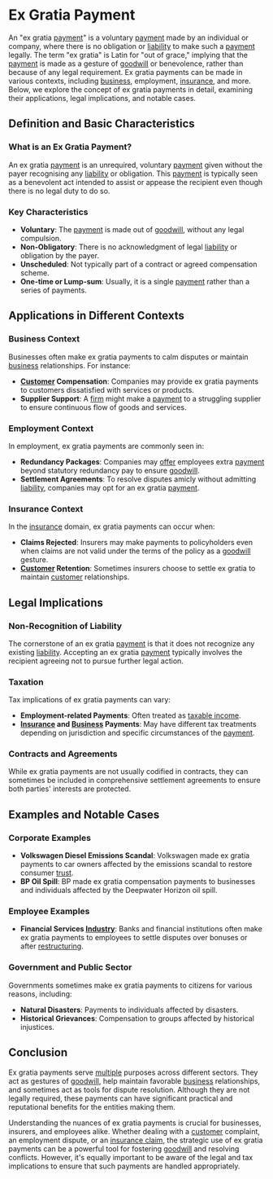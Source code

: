 # Ex Gratia Payment

An "ex gratia [payment](../p/payment.md)" is a voluntary [payment](../p/payment.md) made by an individual or company, where there is no obligation or [liability](../l/liability.md) to make such a [payment](../p/payment.md) legally. The term "ex gratia" is Latin for "out of grace," implying that the [payment](../p/payment.md) is made as a gesture of [goodwill](../g/goodwill.md) or benevolence, rather than because of any legal requirement. Ex gratia payments can be made in various contexts, including [business](../b/business.md), employment, [insurance](../i/insurance.md), and more. Below, we explore the concept of ex gratia payments in detail, examining their applications, legal implications, and notable cases.

## Definition and Basic Characteristics

### What is an Ex Gratia Payment?
An ex gratia [payment](../p/payment.md) is an unrequired, voluntary [payment](../p/payment.md) given without the payer recognising any [liability](../l/liability.md) or obligation. This [payment](../p/payment.md) is typically seen as a benevolent act intended to assist or appease the recipient even though there is no legal duty to do so.

### Key Characteristics
- **Voluntary**: The [payment](../p/payment.md) is made out of [goodwill](../g/goodwill.md), without any legal compulsion.
- **Non-Obligatory**: There is no acknowledgment of legal [liability](../l/liability.md) or obligation by the payer.
- **Unscheduled**: Not typically part of a contract or agreed compensation scheme.
- **One-time or Lump-sum**: Usually, it is a single [payment](../p/payment.md) rather than a series of payments.

## Applications in Different Contexts

### Business Context
Businesses often make ex gratia payments to calm disputes or maintain [business](../b/business.md) relationships. For instance:
- **[Customer](../c/customer.md) Compensation**: Companies may provide ex gratia payments to customers dissatisfied with services or products.
- **Supplier Support**: A [firm](../f/firm.md) might make a [payment](../p/payment.md) to a struggling supplier to ensure continuous flow of goods and services.

### Employment Context
In employment, ex gratia payments are commonly seen in:
- **Redundancy Packages**: Companies may [offer](../o/offer.md) employees extra [payment](../p/payment.md) beyond statutory redundancy pay to ensure [goodwill](../g/goodwill.md).
- **Settlement Agreements**: To resolve disputes amicly without admitting [liability](../l/liability.md), companies may opt for an ex gratia [payment](../p/payment.md).

### Insurance Context
In the [insurance](../i/insurance.md) domain, ex gratia payments can occur when:
- **Claims Rejected**: Insurers may make payments to policyholders even when claims are not valid under the terms of the policy as a [goodwill](../g/goodwill.md) gesture.
- **[Customer](../c/customer.md) Retention**: Sometimes insurers choose to settle ex gratia to maintain [customer](../c/customer.md) relationships.

## Legal Implications

### Non-Recognition of Liability
The cornerstone of an ex gratia [payment](../p/payment.md) is that it does not recognize any existing [liability](../l/liability.md). Accepting an ex gratia [payment](../p/payment.md) typically involves the recipient agreeing not to pursue further legal action.

### Taxation
Tax implications of ex gratia payments can vary:
- **Employment-related Payments**: Often treated as [taxable income](../t/taxable_income.md).
- **[Insurance](../i/insurance.md) and [Business](../b/business.md) Payments**: May have different tax treatments depending on jurisdiction and specific circumstances of the [payment](../p/payment.md).

### Contracts and Agreements
While ex gratia payments are not usually codified in contracts, they can sometimes be included in comprehensive settlement agreements to ensure both parties' interests are protected.

## Examples and Notable Cases

### Corporate Examples
- **Volkswagen Diesel Emissions Scandal**: Volkswagen made ex gratia payments to car owners affected by the emissions scandal to restore consumer [trust](../t/trust.md).
- **BP Oil Spill**: BP made ex gratia compensation payments to businesses and individuals affected by the Deepwater Horizon oil spill.

### Employee Examples
- **Financial Services [Industry](../i/industry.md)**: Banks and financial institutions often make ex gratia payments to employees to settle disputes over bonuses or after [restructuring](../r/restructuring.md).

### Government and Public Sector
Governments sometimes make ex gratia payments to citizens for various reasons, including:
- **Natural Disasters**: Payments to individuals affected by disasters.
- **Historical Grievances**: Compensation to groups affected by historical injustices.

## Conclusion

Ex gratia payments serve [multiple](../m/multiple.md) purposes across different sectors. They act as gestures of [goodwill](../g/goodwill.md), help maintain favorable [business](../b/business.md) relationships, and sometimes act as tools for dispute resolution. Although they are not legally required, these payments can have significant practical and reputational benefits for the entities making them.

Understanding the nuances of ex gratia payments is crucial for businesses, insurers, and employees alike. Whether dealing with a [customer](../c/customer.md) complaint, an employment dispute, or an [insurance claim](../i/insurance_claim.md), the strategic use of ex gratia payments can be a powerful tool for fostering [goodwill](../g/goodwill.md) and resolving conflicts. However, it's equally important to be aware of the legal and tax implications to ensure that such payments are handled appropriately.